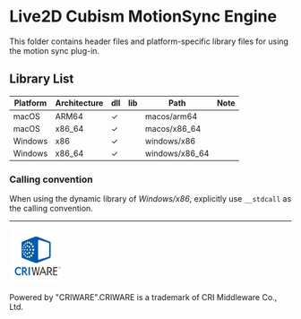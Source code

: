 # Live2D Cubism MotionSync Engine

This folder contains header files and platform-specific library files for using the motion sync plug-in.


## Library List

| Platform | Architecture | dll | lib | Path | Note |
| --- | --- | --- | --- | --- | --- |
| macOS | ARM64 | ✓ |   | macos/arm64 |   |
| macOS | x86_64 | ✓ |   | macos/x86_64 |   |
| Windows | x86 | ✓ |   | windows/x86 |   |
| Windows | x86_64 | ✓ |   | windows/x86_64 |   |


### Calling convention

When using the dynamic library of *Windows/x86*, explicitly use `__stdcall` as the calling convention.

---

[![CRIWARE for Games](CRIWARELOGO_1.png)](https://game.criware.jp/)

Powered by "CRIWARE".CRIWARE is a trademark of CRI Middleware Co., Ltd.
